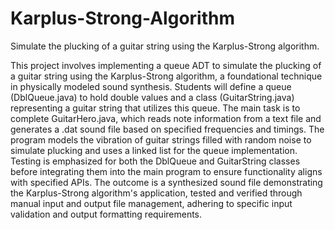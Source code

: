 # Karplus-Strong-Algorithm
Simulate the plucking of a guitar string  using the Karplus-Strong algorithm.

This project involves implementing a queue ADT to simulate the plucking of a guitar string using the Karplus-Strong algorithm, a foundational technique in physically modeled sound synthesis. Students will define a queue (DblQueue.java) to hold double values and a class (GuitarString.java) representing a guitar string that utilizes this queue. The main task is to complete GuitarHero.java, which reads note information from a text file and generates a .dat sound file based on specified frequencies and timings. The program models the vibration of guitar strings filled with random noise to simulate plucking and uses a linked list for the queue implementation. Testing is emphasized for both the DblQueue and GuitarString classes before integrating them into the main program to ensure functionality aligns with specified APIs. The outcome is a synthesized sound file demonstrating the Karplus-Strong algorithm's application, tested and verified through manual input and output file management, adhering to specific input validation and output formatting requirements.
